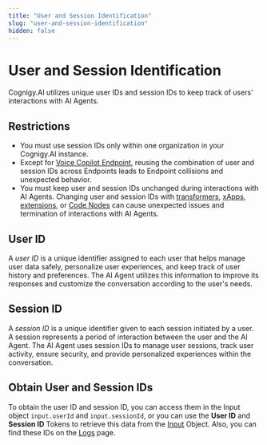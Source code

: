 ```yaml
---
title: "User and Session Identification"
slug: "user-and-session-identification"
hidden: false
---
```


# User and Session Identification

Cognigy.AI utilizes unique user IDs and session IDs to keep track of users' interactions with AI Agents.

## Restrictions

- You must use session IDs only within one organization in your Cognigy.AI instance.
- Except for [Voice Copilot Endpoint](../../ai/deploy/endpoint-reference/voice-copilot.md), reusing the combination of user and session IDs across Endpoints leads to Endpoint collisions and unexpected behavior.
- You must keep user and session IDs unchanged during interactions with AI Agents. Changing user and session IDs with [transformers](../deploy/endpoints/transformers/transformers.md), [xApps](../../xApps/overview.md), [extensions](../build/extensions.md), or [Code Nodes](../build/node-reference/basic/code/overview.md) can cause unexpected issues and termination of interactions with AI Agents.

## User ID

A _user ID_ is a unique identifier assigned to each user that helps manage user data safely, personalize user experiences, and keep track of user history and preferences. The AI Agent utilizes this information to improve its responses and customize the conversation according to the user's needs.

## Session ID

A _session ID_ is a unique identifier given to each session initiated by a user. A session represents a period of interaction between the user and the AI Agent. The AI Agent uses session IDs to manage user sessions, track user activity, ensure security, and provide personalized experiences within the conversation.

## Obtain User and Session IDs

To obtain the user ID and session ID, you can access them in the Input object `input.userId` and `input.sessionId`, or you can use the **User ID** and **Session ID** Tokens to retrieve this data from the [Input](../test/interaction-panel/input.md) Object. Also, you can find these IDs on the [Logs](../test/logs.md) page.

